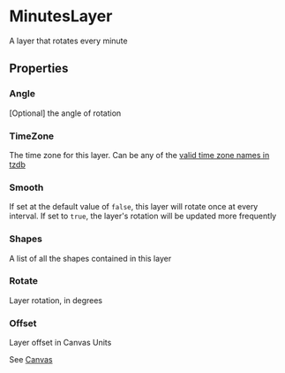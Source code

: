 # MinutesLayer

A layer that rotates every minute



## Properties
### Angle

[Optional] the angle of rotation



### TimeZone

The time zone for this layer.
Can be any of the [valid time zone names in tzdb](https://en.wikipedia.org/wiki/List_of_tz_database_time_zones)



### Smooth

If set at the default value of `false`, this layer will rotate once at every interval.
If set to `true`, the layer's rotation will be updated more frequently



### Shapes

A list of all the shapes contained in this layer



### Rotate

Layer rotation, in degrees



### Offset

Layer offset in Canvas Units



See [Canvas](Canvas.md)
